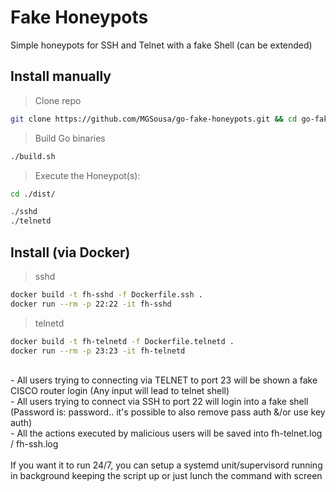 # Fake Honeypots

Simple honeypots for SSH and Telnet with a fake Shell (can be extended)

## Install manually

> Clone repo
```sh
git clone https://github.com/MGSousa/go-fake-honeypots.git && cd go-fake-honeypots
```

> Build Go binaries
```sh
./build.sh
```

> Execute the Honeypot(s): <br>
```sh
cd ./dist/

./sshd
./telnetd
```

## Install (via Docker)
> sshd
```sh
docker build -t fh-sshd -f Dockerfile.ssh .
docker run --rm -p 22:22 -it fh-sshd
```
> telnetd
```sh
docker build -t fh-telnetd -f Dockerfile.telnetd .
docker run --rm -p 23:23 -it fh-telnetd
```

<br>
- All users trying to connecting via TELNET to port 23 will be shown a fake CISCO router login (Any input will lead to telnet shell) <br>
- All users trying to connect via SSH to port 22 will login into a fake shell (Password is: password.. it's possible to also remove pass auth &/or use key auth)<br>
- All the actions executed by malicious users will be saved into fh-telnet.log / fh-ssh.log <br><br>
If you want it to run 24/7, you can setup a systemd unit/supervisord running in background keeping the script up or just lunch the command with screen <br>

